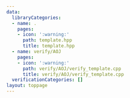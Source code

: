 ```yaml
---
data:
  libraryCategories:
  - name: .
    pages:
    - icon: ':warning:'
      path: template.hpp
      title: template.hpp
  - name: verify/AOJ
    pages:
    - icon: ':warning:'
      path: verify/AOJ/verify_template.cpp
      title: verify/AOJ/verify_template.cpp
  verificationCategories: []
layout: toppage
---
```

